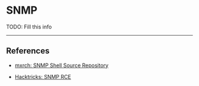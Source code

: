 # SNMP

TODO: Fill this info

---
## References

- [mxrch: SNMP Shell Source Repository](https://github.com/mxrch/snmp-shell)

- [Hacktricks: SNMP RCE](https://book.hacktricks.xyz/network-services-pentesting/pentesting-snmp/snmp-rce)
